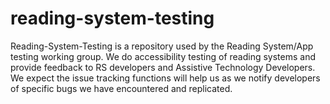 # reading-system-testing
Reading-System-Testing is a repository used by the Reading System/App testing working group. We do accessibility testing of reading systems and provide feedback to RS developers and Assistive Technology Developers. We expect the issue tracking functions will help us as we notify developers of specific bugs we have encountered and replicated.
